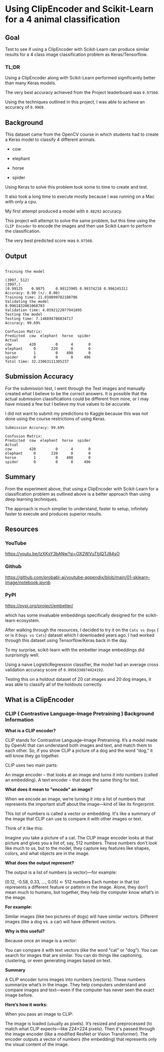 # Using ClipEncoder and Scikit-Learn for a 4 animal classification 

## Goal

Test to see if using a ClipEncoder with Scikit-Learn can produce similar results for a 4 class image classification problem as Keras/Tensorflow.

### TL;DR

Using a ClipEncoder along with Scikit-Learn performed significantly better than many Keras models.

The very best accuracy achieved from the Project leaderboard was `0.97560`.

Using the techniques outlined in this project, I was able to achieve  an accuracy of `0.9969`.

## Background

This dataset came from the OpenCV course in which students had to create a Keras model to classify 4 different animals.

* cow

* elephant

* horse

* spider

Using Keras to solve this problem took some to time to create and test.  

It also took a long time to execute mostly because I was running on a Mac with only  a cpu.

My first attempt produced a model with `0.88292` accuracy.  

This project will attempt to solve the same problem, but this time using the `CLIP Encoder` to encode the images and then use Scikit-Learn to perform the classification.

The very best predicted score was `0.97560`.


## Output

```text

Training the model

(3997, 512)
(3997,)
[0.99125    0.9875     0.99123905 0.99374218 0.99624531]
Accuracy: 0.99 (+/- 0.00)
Training time: 21.010899782180786
Validating the model
0.9961832061068703
Validation time: 4.0592122077941895
Testing the model
Testing time: 7.148894786834717
Accuracy: 99.69%

Confusion Matrix:
Predicted  cow  elephant  horse  spider
Actual                                 
cow        420         0      4       0
elephant     0       220      0       0
horse        1         0    498       0
spider       0         0      0     496
Total time: 32.23063111305237
```

## Submission Accuracy

For the submission test, I went through the Test images and manually created what I believe to be the correct answers. It is possible that the actual submission classifications could be different from mine, or I may have missed a few but I believe my true values to be accurate.

I did not want to submit my predictions to Kaggle because this was not done using the course restrictions of using Keras.

```text
Submission Accuracy: 99.69%

Confusion Matrix:
Predicted  cow  elephant  horse  spider
Actual                                 
cow        420         0      4       0
elephant     0       220      0       0
horse        1         0    498       0
spider       0         0      0     496

```

## Summary

From the experiment above, that using a ClipEncoder with Scikit-Learn for a classification problem as outlined above is a better approach than using deep learning techniques.

The approach is much simplier to understand, faster to setup, infinitely faster to execute and produces superior results.

## Resources

### YouTube

https://youtu.be/lzXKsY3bANw?si=OX2WVuTblQTJ84sO

### Github

https://github.com/probabl-ai/youtube-appendix/blob/main/01-sklearn-image/notebook.ipynb

### PyPI

https://pypi.org/project/embetter/

which has some invaluable embeddings specifically designed for the scikit-learn ecosystem.

After walking through the resources, I decided to try it on the `Cats vs Dogs` ( or is it `Dogs vs Cats`) dataset which I downloaded years ago.  I had worked through this dataset using Tensorflow/Keras back in the day.

To my surprise, scikit-learn with the embetter image embeddings did surprisingly well.

Using a naive LogisticRegression classifier, the model had an average cross validation accuracy score of `0.9956338874424192`.

Testing this on a holdout dataset of 20 cat images and 20 dog images, it was able to classify all of the holdouts correctly.

## What is a ClipEncoder

### CLIP ( Contrastive Language–Image Pretraining ) Background Information

**What is a CLIP encoder?**

CLIP stands for Contrastive Language–Image Pretraining. It’s a model made by OpenAI that can understand both images and text, and match them to each other. So, if you show CLIP a picture of a dog and the word “dog,” it will know they go together.

CLIP uses two main parts:

An image encoder – that looks at an image and turns it into numbers (called an embedding).
A text encoder – that does the same thing for text.

**What does it mean to "encode" an image?**

When we encode an image, we’re turning it into a list of numbers that represents the important stuff about the image—kind of like its fingerprint.

This list of numbers is called a vector or embedding. It's like a summary of the image that CLIP can use to compare it with other images or text.

Think of it like this:

Imagine you take a picture of a cat.
The CLIP image encoder looks at that picture and gives you a list of, say, 512 numbers.
These numbers don't look like much to us, but to the model, they capture key features like shapes, colors, and what objects are in the image.

**What does the output represent?**

The output is a list of numbers (a vector)—for example:

[0.12, -0.58, 0.33, ..., 0.05]  ← 512 numbers
Each number in that list represents a different feature or pattern in the image. Alone, they don’t mean much to humans, but together, they help the computer know what’s in the image.

**For example:**

Similar images (like two pictures of dogs) will have similar vectors.
Different images (like a dog vs. a car) will have different vectors.

**Why is this useful?**

Because once an image is a vector:

You can compare it with text vectors (like the word "cat" or "dog").
You can search for images that are similar.
You can do things like captioning, clustering, or even generating images based on text.

**Summary**

A CLIP encoder turns images into numbers (vectors).
These numbers summarize what’s in the image.
They help computers understand and compare images and text—even if the computer has never seen the exact image before.


**Here’s how it works:**

When you pass an image to CLIP:

The image is loaded (usually as pixels).
It’s resized and preprocessed (to match what CLIP expects—like 224×224 pixels).
Then it's passed through the image encoder (like a modified ResNet or Vision Transformer).
The encoder outputs a vector of numbers (the embedding) that represents only the visual content of the image.




